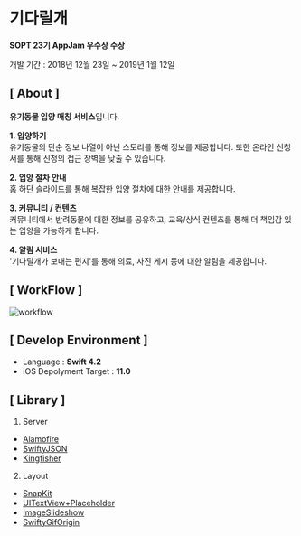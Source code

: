 # 기다릴개

**SOPT 23기 AppJam 우수상 수상**

개발 기간 : 2018년 12월 23일  ~ 2019년 1월 12일


## [ About ]

**유기동물 입양 매칭 서비스**입니다.

**1. 입양하기** <br>
유기동물의 단순 정보 나열이 아닌 스토리를 통해 정보를 제공합니다. 또한 온라인 신청서를 통해 신청의 접근 장벽을 낮출 수 있습니다.  

**2. 입양 절차 안내** <br>
홈 하단 슬라이드를 통해 복잡한 입양 절차에 대한 안내를 제공합니다.

**3. 커뮤니티 / 컨텐츠** <br>
커뮤니티에서 반려동물에 대한 정보를 공유하고, 교육/상식 컨텐츠를 통해 더 책임감 있는 입양을 가능하게 합니다.

**4. 알림 서비스** <br>
'기다릴개가 보내는 편지'를 통해 의료, 사진 게시 등에 대한 알림을 제공합니다.

## [ WorkFlow ]             

![workflow](https://github.com/Choyoonyoung98/APPJAM2019_Refactoring/blob/master/DowaDog-1.png)


## [ Develop Environment ]

- Language :  **Swift 4.2**
- iOS Depolyment Target : **11.0**


## [ Library ]

1. Server
- [Alamofire](https://github.com/Alamofire/Alamofire)
- [SwiftyJSON](https://github.com/SwiftyJSON/SwiftyJSON)
- [Kingfisher](https://github.com/onevcat/Kingfisher)

2. Layout
- [SnapKit](https://github.com/SnapKit/SnapKit)
- [UITextView+Placeholder](https://github.com/devxoul/UITextView-Placeholder)
- [ImageSlideshow](https://github.com/zvonicek/ImageSlideshow)
- [SwiftyGifOrigin](https://github.com/swiftgif/SwiftGif)

